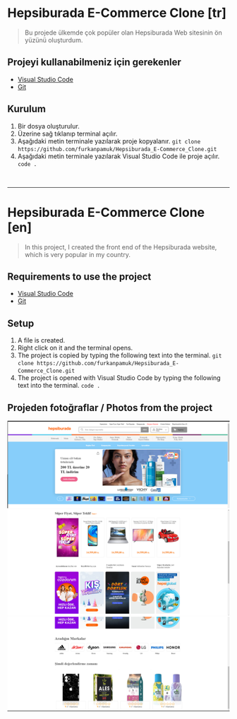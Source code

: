 # Hepsiburada E-Commerce Clone [tr]

 > Bu projede ülkemde çok popüler olan Hepsiburada Web sitesinin ön yüzünü oluşturdum.

## Projeyi kullanabilmeniz için gerekenler

- [Visual Studio Code](https://code.visualstudio.com/download)
- [Git](https://git-scm.com/downloads)

## Kurulum

1. Bir dosya oluşturulur.
2. Üzerine sağ tıklanıp terminal açılır.
3. Aşağıdaki metin terminale yazılarak proje kopyalanır.
`git clone https://github.com/furkanpamuk/Hepsiburada_E-Commerce_Clone.git` 
4. Aşağıdaki metin terminale yazılarak Visual Studio Code ile proje açılır.  
`code .`
    

<br>
<hr>

# Hepsiburada E-Commerce Clone [en]
> In this project, I created the front end of the Hepsiburada website, which is very popular  in my country. 

## Requirements to use the project

- [Visual Studio Code](https://code.visualstudio.com/download)
- [Git](https://git-scm.com/downloads)

## Setup

1. A file is created.
2. Right click on it and the terminal opens.
3. The project is copied by typing the following text into the terminal.
    `git clone https://github.com/furkanpamuk/Hepsiburada_E-Commerce_Clone.git`
4. The project is opened with Visual Studio Code by typing the following text into the terminal.
    `code .`

## Projeden fotoğraflar / Photos from the project

![alt text](/ProjectImages/img-1.png)
![alt text](/ProjectImages/img-2.png)
![alt text](/ProjectImages/img-3.png)